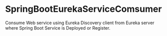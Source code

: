 # SpringBootEurekaServiceComsumer
Consume Web service using Eureka Discovery client from Eureka server where Spring Boot Service is Deployed or Register.
